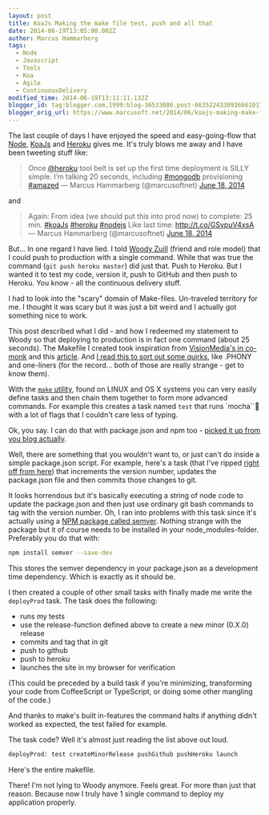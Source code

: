 ```yaml
---
layout: post
title: KoaJs Making the make file test, push and all that
date: 2014-06-19T13:05:00.002Z
author: Marcus Hammarberg
tags:
  - Node
  - Javascript
  - Tools
  - Koa
  - Agile
  - ContinuousDelivery
modified_time: 2014-06-19T13:11:11.132Z
blogger_id: tag:blogger.com,1999:blog-36533086.post-6635224330936661017
blogger_orig_url: https://www.marcusoft.net/2014/06/koajs-making-make-file-test-push-and.html
---
```


The last couple of days I have enjoyed the speed and easy-going-flow that <a href="http://nodejs.org/" target="_blank">Node</a>, <a href="http://koajs.com/" target="_blank">KoaJs</a> and <a href="http://www.heroku.com/" target="_blank">Heroku</a> gives me. It's truly blows me away and I have been tweeting stuff like:

> Once [@heroku](https://twitter.com/heroku) tool belt is set up the
> first time deployment is SILLY simple. I’m talking 20 seconds,
> including
> [\#mongodb](https://twitter.com/search?q=%23mongodb&src=hash)
> provisioning
> [\#amazed](https://twitter.com/search?q=%23amazed&src=hash)
> — Marcus Hammarberg (@marcusoftnet) [June 18,
> 2014](https://twitter.com/marcusoftnet/statuses/479243915606781954)

and

> Again: From idea (we should put this into prod now) to complete: 25
> min. [\#koaJs](https://twitter.com/search?q=%23koaJs&src=hash)
> [\#heroku](https://twitter.com/search?q=%23heroku&src=hash)
> [\#nodejs](https://twitter.com/search?q=%23nodejs&src=hash) Like last
> time: <http://t.co/GSvpuV4xsA>
> — Marcus Hammarberg (@marcusoftnet) [June 18,
> 2014](https://twitter.com/marcusoftnet/statuses/479247826224832513)

But... In one regard I have lied. I told <a href="https://twitter.com/WoodyZuill" target="_blank">Woody Zuill</a> (friend and role model) that I could push to production with a single command. While that was true the command (`git push heroku master`) did just that. Push to Heroku. But I wanted it to test my code, version it, push to GitHub and then push to Heroku. You know - all the continuous delivery stuff.

I had to look into the "scary" domain of Make-files. Un-traveled territory for me. I thought it was scary but it was just a bit weird and I actually got something nice to work.

This post described what I did - and how I redeemed my statement to Woody so that deploying to production is in fact one command (about 25 seconds). The Makefile I created took inspiration from <a href="https://github.com/visionmedia/co-monk" target="_blank">VisionMedia's in co-monk</a> and this <a href="http://andreypopp.com/posts/2013-05-16-makefile-recipes-for-node-js.html" target="_blank">article</a>. And <a href="http://chrisadams.me.uk/2012/10/21/understanding-make/" target="_blank">I read this to sort out some quirks</a>, like .PHONY and one-liners (for the record... both of those are really strange - get to know them).

With the <a href="http://en.wikipedia.org/wiki/Make_(software)" target="_blank">`make` utility</a>, found on LINUX and OS X systems you can very easily define tasks and then chain them together to form more advanced commands. For example this creates a task named `test` that runs `mocha`` with a lot of flags that I couldn't care less of typing.

Ok, you say. I can do that with package.json and npm too - <a href="https://www.marcusoft.net/2014/02/mnb-packagejson.html" target="_blank">picked it up from you blog actually</a>.

Well, there are something that you wouldn't want to, or just can't do inside a simple package.json script. For example, here's a task (that I've ripped <a href="http://andreypopp.com/posts/2013-05-16-makefile-recipes-for-node-js.html" target="_blank">right off from here</a>) that increments the version number, updates the package.json file and then commits those changes to git.

It looks horrendous but it's basically executing a string of node code to update the package.json and then just use ordinary git bash commands to tag with the version number. Oh, I ran into problems with this task since it's actually using a <a href="https://www.npmjs.org/package/semver" target="_blank">NPM package called semver</a>. Nothing strange with the package but it of course needs to be installed in your node_modules-folder. Preferably you do that with:

```bash
npm install semver --save-dev
```

This stores the semver dependency in your package.json as a development time dependency. Which is exactly as it should be.

I then created a couple of other small tasks with finally made me write the `deployProd` task. The task does the following:

- runs my tests
- use the release-function defined above to create a new minor (0.X.0) release
- commits and tag that in git
- push to github
- push to heroku
- launches the site in my browser for verification

(This could be preceded by a build task if you're minimizing, transforming your code from CoffeeScript or TypeScript, or doing some other mangling of the code.)

And thanks to make's built in-features the command halts if anything didn't worked as expected, the test failed for example.

The task code? Well it's almost just reading the list above out loud.

```bash
deployProd: test createMinorRelease pushGithub pushHeroku launch
```

Here's the entire makefile.

There! I'm not lying to Woody anymore. Feels great. For more than just that reason. Because now I truly have 1 single command to deploy my application properly.

